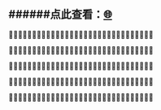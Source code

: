 ######点此查看：[:globe_with_meridians:](http://heliqin.github.com)
------------

:palm_tree::rose::palm_tree::palm_tree::palm_tree::palm_tree::palm_tree::rose::rose::rose::rose::rose::palm_tree::palm_tree::rose::palm_tree::palm_tree::palm_tree::palm_tree::palm_tree::palm_tree::palm_tree::rose::palm_tree::palm_tree::rose::rose::rose::rose::rose::palm_tree:


:palm_tree::rose::palm_tree::palm_tree::palm_tree::palm_tree::palm_tree::rose::palm_tree::palm_tree::palm_tree::rose::palm_tree::palm_tree::palm_tree::rose::palm_tree::palm_tree::palm_tree::palm_tree::palm_tree::rose::palm_tree::palm_tree::palm_tree::rose::palm_tree::palm_tree::palm_tree::palm_tree::palm_tree:


:palm_tree::rose::palm_tree::palm_tree::palm_tree::palm_tree::palm_tree::rose::palm_tree::palm_tree::palm_tree::rose::palm_tree::palm_tree::palm_tree::palm_tree::rose::palm_tree::palm_tree::palm_tree::rose::palm_tree::palm_tree::palm_tree::palm_tree::rose::rose::rose::rose::rose::palm_tree:


:palm_tree::rose::palm_tree::palm_tree::palm_tree::palm_tree::palm_tree::rose::palm_tree::palm_tree::palm_tree::rose::palm_tree::palm_tree::palm_tree::palm_tree::palm_tree::rose::palm_tree::rose::palm_tree::palm_tree::palm_tree::palm_tree::palm_tree::rose::palm_tree::palm_tree::palm_tree::palm_tree::palm_tree:


:palm_tree::rose::rose::rose::rose::palm_tree::palm_tree::rose::rose::rose::rose::rose::palm_tree::palm_tree::palm_tree::palm_tree::palm_tree::palm_tree::rose::palm_tree::palm_tree::palm_tree::palm_tree::palm_tree::palm_tree::rose::rose::rose::rose::rose::palm_tree:





